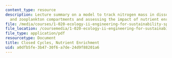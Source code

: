 ```yaml
---
content_type: resource
description: Lecture summary on a model to track nitrogen mass in dissolved, phytoplankton,
  and zooplankton compartments and assessing the impact of nutrient enrichment.
file: /media/courses/1-020-ecology-ii-engineering-for-sustainability-spring-2008/a0dfb5fe3b4730f6a7de24d9f88201a6_lec5.pdf
file_location: /coursemedia/1-020-ecology-ii-engineering-for-sustainability-spring-2008/a0dfb5fe3b4730f6a7de24d9f88201a6_lec5.pdf
file_type: application/pdf
resourcetype: Document
title: Closed Cycles, Nutrient Enrichment
uid: a0dfb5fe-3b47-30f6-a7de-24d9f88201a6
---
```

